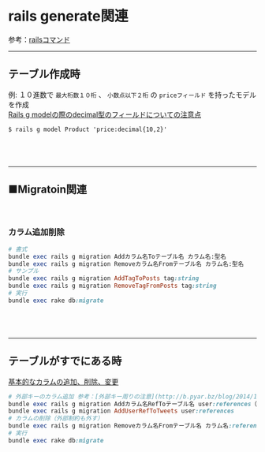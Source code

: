 
# rails generate関連

参考：[railsコマンド](http://railsdoc.com/rails)
　  
- - - 
## テーブル作成時
例: １０進数で `最大桁数１０桁` 、 `小数点以下２桁` の `priceフィールド` を持ったモデルを作成  
[Rails g modelの際のdecimal型のフィールドについての注意点](https://qiita.com/noriyotcp/items/6284ae00a6362e8b218b)

```
$ rails g model Product 'price:decimal{10,2}'
```
　  
　  
- - - 
## ■Migratoin関連
　  
### カラム追加削除
```ruby
# 書式
bundle exec rails g migration Addカラム名Toテーブル名 カラム名:型名
bundle exec rails g migration Removeカラム名Fromテーブル名 カラム名:型名
# サンプル
bundle exec rails g migration AddTagToPosts tag:string
bundle exec rails g migration RemoveTagFromPosts tag:string
# 実行
bundle exec rake db:migrate
```
　  
　  
- - - 
## テーブルがすでにある時
[基本的なカラムの追加、削除、変更](http://qiita.com/Kaki_Shoichi/items/077d0a282255cd92cff3)
```ruby
# 外部キーのカラム追加 参考：[外部キー周りの注意](http://b.pyar.bz/blog/2014/10/22/foreigner/)
bundle exec rails g migration Addカラム名RefToテーブル名 user:references（外部キーの追加：_idは記載しない）  
bundle exec rails g migration AddUserRefToTweets user:references
# カラムの削除（外部制約も外す）
bundle exec rails g migration Removeカラム名Fromテーブル名 カラム名:references
# 実行
bundle exec rake db:migrate
```

